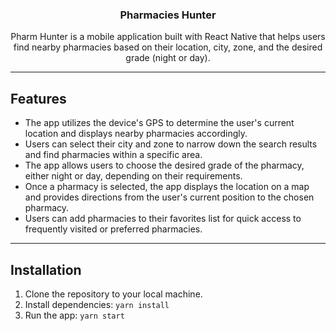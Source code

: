 <h3 align="center">Pharmacies Hunter</h3>
<div align="center">
<p align="center">
Pharm Hunter is a mobile application built with React Native that helps users find nearby pharmacies based on their location, city, zone, and the desired grade (night or day).
</p>
</div>

---

## Features

- The app utilizes the device's GPS to determine the user's current location and displays nearby pharmacies accordingly.
- Users can select their city and zone to narrow down the search results and find pharmacies within a specific area.
- The app allows users to choose the desired grade of the pharmacy, either night or day, depending on their requirements.
- Once a pharmacy is selected, the app displays the location on a map and provides directions from the user's current position to the chosen pharmacy.
- Users can add pharmacies to their favorites list for quick access to frequently visited or preferred pharmacies.

---

## Installation

1.  Clone the repository to your local machine.
2.  Install dependencies: `yarn install`
3.  Run the app: `yarn start`
